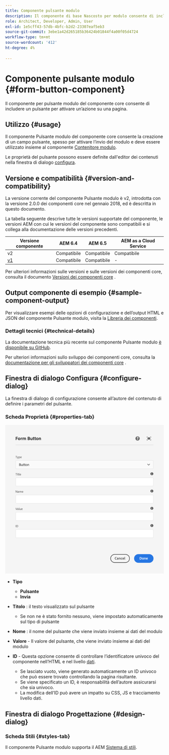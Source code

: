 ```yaml
---
title: Componente pulsante modulo
description: Il componente di base Nascosto per modulo consente di includere un campo nascosto in un modulo.
role: Architect, Developer, Admin, User
exl-id: 1e5cff43-57db-4bfc-b2d2-23307eaf5eb3
source-git-commit: 3ebe1a42d265185b36424b01844f4a00f05d4724
workflow-type: tm+mt
source-wordcount: '412'
ht-degree: 4%

---
```


# Componente pulsante modulo {#form-button-component}

Il componente per pulsante modulo del componente core consente di includere un pulsante per attivare un’azione su una pagina.

## Utilizzo {#usage}

Il componente Pulsante modulo del componente core consente la creazione di un campo pulsante, spesso per attivare l’invio del modulo e deve essere utilizzato insieme al componente [Contenitore modulo](form-container.md).

Le proprietà del pulsante possono essere definite dall&#39;editor dei contenuti nella finestra di dialogo [configura](#configure-dialog).

## Versione e compatibilità {#version-and-compatibility}

La versione corrente del componente Pulsante modulo è v2, introdotta con la versione 2.0.0 dei componenti core nel gennaio 2018, ed è descritta in questo documento.

La tabella seguente descrive tutte le versioni supportate del componente, le versioni AEM con cui le versioni del componente sono compatibili e si collega alla documentazione delle versioni precedenti.

| Versione componente | AEM 6.4 | AEM 6.5 | AEM as a Cloud Service |
|--- |--- |--- |---|
| v2 | Compatibile | Compatibile | Compatibile |
| [v1](/help/components/v1/form-button-v1.md) | Compatibile | Compatibile | - |

Per ulteriori informazioni sulle versioni e sulle versioni dei componenti core, consulta il documento [Versioni dei componenti core](/help/versions.md) .

## Output componente di esempio {#sample-component-output}

Per visualizzare esempi delle opzioni di configurazione e dell’output HTML e JSON del componente Pulsante modulo, visita la [Libreria dei componenti](https://adobe.com/go/aem_cmp_library_form_button).

### Dettagli tecnici {#technical-details}

La documentazione tecnica più recente sul componente Pulsante modulo [è disponibile su GitHub](https://adobe.com/go/aem_cmp_tech_form_button_v2).

Per ulteriori informazioni sullo sviluppo dei componenti core, consulta la [documentazione per gli sviluppatori dei componenti core](/help/developing/overview.md) .

## Finestra di dialogo Configura {#configure-dialog}

La finestra di dialogo di configurazione consente all’autore del contenuto di definire i parametri del pulsante.

### Scheda Proprietà {#properties-tab}

![Finestra di dialogo di modifica del componente Pulsante modulo](/help/assets/form-button-edit.png)

* **Tipo**

   * **Pulsante**
   * **Invia**

* **Titolo** : il testo visualizzato sul pulsante

   * Se non ne è stato fornito nessuno, viene impostato automaticamente sul tipo di pulsante

* **Nome** : il nome del pulsante che viene inviato insieme ai dati del modulo
* **Valore**  - Il valore del pulsante, che viene inviato insieme ai dati del modulo

* **ID**  - Questa opzione consente di controllare l’identificatore univoco del componente nell’HTML e nel livello  [dati](/help/developing/data-layer/overview.md).
   * Se lasciato vuoto, viene generato automaticamente un ID univoco che può essere trovato controllando la pagina risultante.
   * Se viene specificato un ID, è responsabilità dell’autore assicurarsi che sia univoco.
   * La modifica dell’ID può avere un impatto su CSS, JS e tracciamento livello dati.

## Finestra di dialogo Progettazione {#design-dialog}

### Scheda Stili {#styles-tab}

Il componente Pulsante modulo supporta il AEM [Sistema di stili](/help/get-started/authoring.md#component-styling).
